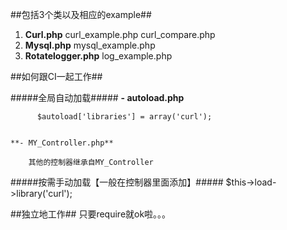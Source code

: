 
##包括3个类以及相应的example##


1. **Curl.php**	 curl\_example.php curl\_compare.php
2. **Mysql.php**   mysql_example.php
3. **Rotatelogger.php** log_example.php


##如何跟CI一起工作##

#####全局自动加载#####
	**- autoload.php**
	
	      $autoload['libraries'] = array('curl');
		
	
	**- MY_Controller.php**
	
	    其他的控制器继承自MY_Controller


#####按需手动加载【一般在控制器里面添加】#####
    $this->load->library('curl');




##独立地工作##
    只要require就ok啦。。。